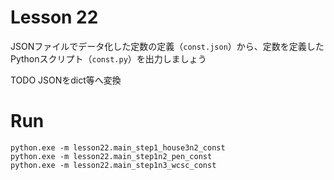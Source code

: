 # Lesson 22

JSONファイルでデータ化した定数の定義（`const.json`）から、定数を定義したPythonスクリプト（`const.py`）を出力しましょう  

TODO JSONをdict等へ変換

# Run

```shell
python.exe -m lesson22.main_step1_house3n2_const
python.exe -m lesson22.main_step1n2_pen_const
python.exe -m lesson22.main_step1n3_wcsc_const
```
